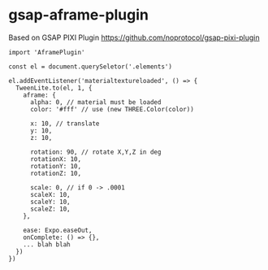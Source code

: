 # gsap-aframe-plugin
Based on GSAP PIXI Plugin https://github.com/noprotocol/gsap-pixi-plugin

```
import 'AframePlugin'

const el = document.querySeletor('.elements')

el.addEventListener('materialtextureloaded', () => {
  TweenLite.to(el, 1, {
    aframe: {
      alpha: 0, // material must be loaded
      color: '#fff' // use (new THREE.Color(color))

      x: 10, // translate
      y: 10,
      z: 10,

      rotation: 90, // rotate X,Y,Z in deg
      rotationX: 10,
      rotationY: 10,
      rotationZ: 10,

      scale: 0, // if 0 -> .0001
      scaleX: 10,
      scaleY: 10,
      scaleZ: 10,
    },

    ease: Expo.easeOut,
    onComplete: () => {},
    ... blah blah
  })
})
```


